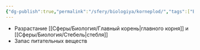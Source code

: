```yaml
---
{"dg-publish":true,"permalink":"/sfery/biologiya/korneplod/","tags":["Ботаника"]}
---
```


- Разрастание [[Сферы/Биология/Главный корень\|главного корня]] и [[Сферы/Биология/Стебель\|стебля]]
- Запас питательных веществ